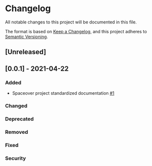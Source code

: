 # Changelog
All notable changes to this project will be documented in this file.

The format is based on [Keep a Changelog](https://keepachangelog.com/en/1.0.0/),
and this project adheres to [Semantic Versioning](https://semver.org/spec/v2.0.0.html).

## [Unreleased]

## [0.0.1] - 2021-04-22
### Added
* Spaceover project standardized documentation [#1](https://github.com/cf-training-springboot-2019/spacecrew-manager/issues/1)
### Changed
### Deprecated
### Removed
### Fixed
### Security
